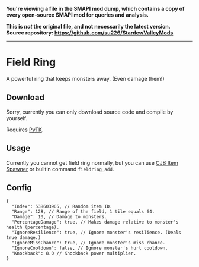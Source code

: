 **You're viewing a file in the SMAPI mod dump, which contains a copy of every open-source SMAPI mod
for queries and analysis.**

**This is _not_ the original file, and not necessarily the latest version.**  
**Source repository: https://github.com/su226/StardewValleyMods**

----

# Field Ring

A powerful ring that keeps monsters away. (Even damage them!)

## Download

Sorry, currently you can only download source code and compile by yourself.

Requires [PyTK](https://www.nexusmods.com/stardewvalley/mods/1726).

## Usage

Currently you cannot get field ring normally, but you can use [CJB Item Spawner](https://www.nexusmods.com/stardewvalley/mods/93) or builtin command `fieldring_add`.

## Config

```jsonc
{
  "Index": 538603905, // Random item ID.
  "Range": 128, // Range of the field, 1 tile equals 64.
  "Damage": 10, // Damage to monsters.
  "PercentageDamage": true, // Makes damage relative to monster's health (percentage).
  "IgnoreResilience": true, // Ignore monster's resilience. (Deals true damage.)
  "IgnoreMissChance": true, // Ignore monster's miss chance.
  "IgnoreCooldown": false, // Ignore monster's hurt cooldown.
  "Knockback": 8.0 // Knockback power multiplier.
}
```

